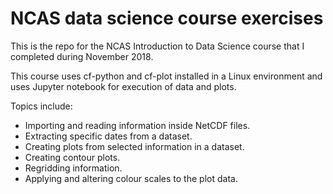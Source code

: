 # NCAS data science course exercises #

This is the repo for the NCAS Introduction to Data Science course that I completed during November 2018.

This course uses cf-python and cf-plot installed in a Linux environment and uses Jupyter notebook for execution of data and plots. 

Topics include:

* Importing and reading information inside NetCDF files.
* Extracting specific dates from a dataset. 
* Creating plots from selected information in a dataset. 
* Creating contour plots.
* Regridding information.
* Applying and altering colour scales to the plot data. 